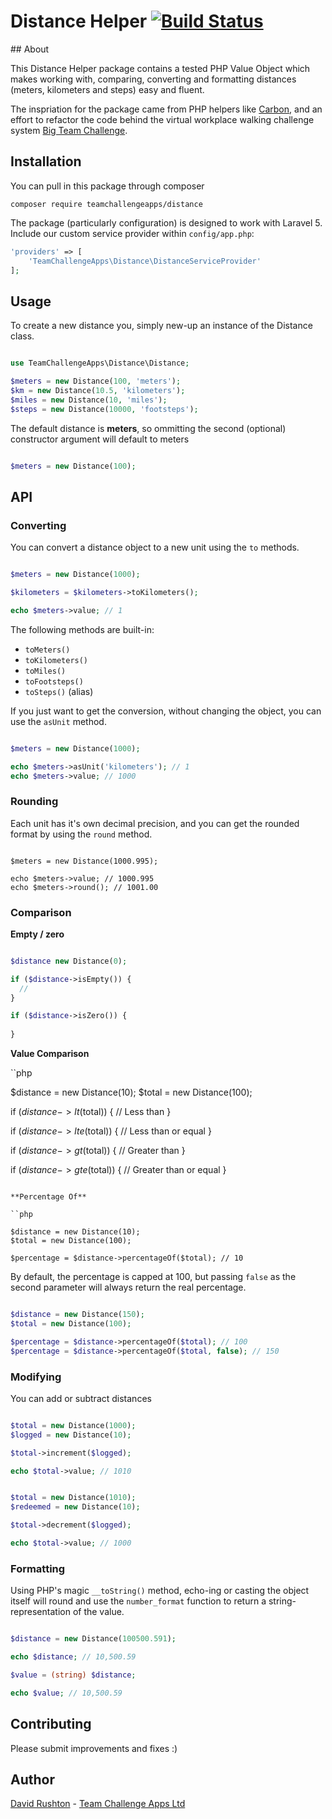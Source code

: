 # Distance Helper [![Build Status](https://travis-ci.org/teamchallengeapps/distance.svg?branch=master)](https://travis-ci.org/teamchallengeapps/distance)

## About

This Distance Helper package contains a tested PHP Value Object which makes working with, comparing, converting and formatting distances (meters, kilometers and steps) easy and fluent.

The inspriation for the package came from PHP helpers like [Carbon](http://carbon.nesbot.com/), and an effort to refactor the code behind the virtual workplace walking challenge system [Big Team Challenge](https://bigteamchallenge.com).

## Installation

You can pull in this package through composer 

```
composer require teamchallengeapps/distance
```

The package (particularly configuration) is designed to work with Laravel 5. Include our custom service provider within `config/app.php`:

```php
'providers' => [
    'TeamChallengeApps\Distance\DistanceServiceProvider'
];
```

## Usage

To create a new distance you, simply new-up an instance of the Distance class.

```php

use TeamChallengeApps\Distance\Distance;

$meters = new Distance(100, 'meters');
$km = new Distance(10.5, 'kilometers');
$miles = new Distance(10, 'miles');
$steps = new Distance(10000, 'footsteps');

```

The default distance is **meters**, so ommitting the second (optional) constructor argument will default to meters

```php

$meters = new Distance(100);

```

## API

### Converting

You can convert a distance object to a new unit using the `to` methods.

```php

$meters = new Distance(1000);

$kilometers = $kilometers->toKilometers();

echo $meters->value; // 1

```

The following methods are built-in:

 - `toMeters()`
 - `toKilometers()`
 - `toMiles()`
 - `toFootsteps()`
 - `toSteps()` (alias)

If you just want to get the conversion, without changing the object, you can use the `asUnit` method.

```php

$meters = new Distance(1000);

echo $meters->asUnit('kilometers'); // 1
echo $meters->value; // 1000

```

### Rounding

Each unit has it's own decimal precision, and you can get the rounded format by using the `round` method.

```

$meters = new Distance(1000.995);

echo $meters->value; // 1000.995
echo $meters->round(); // 1001.00

```

### Comparison

**Empty / zero**

```php

$distance new Distance(0);

if ($distance->isEmpty()) {
  //
}

if ($distance->isZero()) {
  
}

```

**Value Comparison**

``php

$distance = new Distance(10);
$total = new Distance(100);

if ($distance->lt($total)) {
  // Less than
}

if ($distance->lte($total)) {
  // Less than or equal
}

if ($distance->gt($total)) {
  // Greater than
}

if ($distance->gte($total)) {
  // Greater than or equal
}

```

**Percentage Of**

``php

$distance = new Distance(10);
$total = new Distance(100);

$percentage = $distance->percentageOf($total); // 10

```

By default, the percentage is capped at 100, but passing `false` as the second parameter will always return the real percentage.

```php

$distance = new Distance(150);
$total = new Distance(100);

$percentage = $distance->percentageOf($total); // 100
$percentage = $distance->percentageOf($total, false); // 150

```

### Modifying 

You can add or subtract distances

```php

$total = new Distance(1000);
$logged = new Distance(10);

$total->increment($logged); 

echo $total->value; // 1010

```

```php

$total = new Distance(1010);
$redeemed = new Distance(10);

$total->decrement($logged); 

echo $total->value; // 1000

```

### Formatting

Using PHP's magic `__toString()` method, echo-ing or casting the object itself will round and use the `number_format` function to return a string-representation of the value.

```php

$distance = new Distance(100500.591);

echo $distance; // 10,500.59

$value = (string) $distance;

echo $value; // 10,500.59

```

## Contributing

Please submit improvements and fixes :)

## Author

[David Rushton](https://github.com/davidrushton) - [Team Challenge Apps Ltd](https://bigteamchallenge.com)